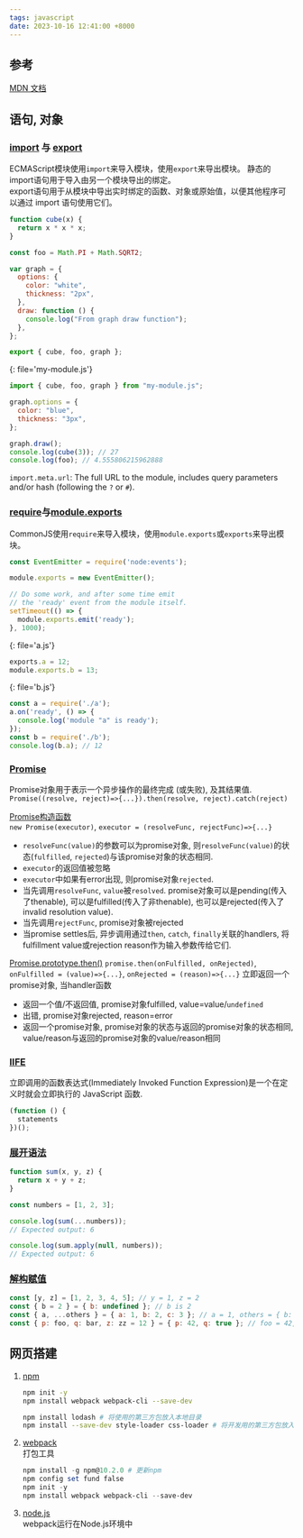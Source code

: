 ```yaml
---
tags: javascript
date: 2023-10-16 12:41:00 +8000
---
```


## 参考
[MDN 文档](https://developer.mozilla.org/zh-CN/docs/Web/JavaScript/Reference)

## 语句, 对象
### [import](https://developer.mozilla.org/zh-CN/docs/Web/JavaScript/Reference/Statements/import) 与 [export](https://developer.mozilla.org/zh-CN/docs/Web/JavaScript/Reference/Statements/export)
ECMAScript模块使用`import`来导入模块，使用`export`来导出模块。
静态的import语句用于导入由另一个模块导出的绑定。  
export语句用于从模块中导出实时绑定的函数、对象或原始值，以便其他程序可以通过 import 语句使用它们。
```javascript
function cube(x) {
  return x * x * x;
}

const foo = Math.PI + Math.SQRT2;

var graph = {
  options: {
    color: "white",
    thickness: "2px",
  },
  draw: function () {
    console.log("From graph draw function");
  },
};

export { cube, foo, graph };
```
{: file='my-module.js'}
```javascript
import { cube, foo, graph } from "my-module.js";

graph.options = {
  color: "blue",
  thickness: "3px",
};

graph.draw();
console.log(cube(3)); // 27
console.log(foo); // 4.555806215962888
```
`import.meta.url`: The full URL to the module, includes query parameters and/or hash (following the `?` or `#`). 

### [require](https://nodejs.org/api/modules.html#requireid)与[module.exports](https://nodejs.org/api/modules.html#moduleexports)
CommonJS使用`require`来导入模块，使用`module.exports`或`exports`来导出模块。
```javascript
const EventEmitter = require('node:events');

module.exports = new EventEmitter();

// Do some work, and after some time emit
// the 'ready' event from the module itself.
setTimeout(() => {
  module.exports.emit('ready');
}, 1000); 
```
{: file='a.js'}
```javascript
exports.a = 12;
module.exports.b = 13;
```
{: file='b.js'}
```javascript
const a = require('./a');
a.on('ready', () => {
  console.log('module "a" is ready');
}); 
const b = require('./b');
console.log(b.a); // 12
```

### [Promise](https://developer.mozilla.org/zh-CN/docs/Web/JavaScript/Reference/Global_Objects/Promise)
Promise对象用于表示一个异步操作的最终完成 (或失败), 及其结果值.  
`Promise((resolve, reject)=>{...}).then(resolve, reject).catch(reject)`

[Promise构造函数](https://developer.mozilla.org/en-US/docs/Web/JavaScript/Reference/Global_Objects/Promise/Promise)  
`new Promise(executor)`, `executor = (resolveFunc, rejectFunc)=>{...}`
- `resolveFunc(value)`的参数可以为promise对象, 则`resolveFunc(value)`的状态(`fulfilled`, `rejected`)与该promise对象的状态相同.  
- `executor`的返回值被忽略
- `executor`中如果有error出现, 则promise对象`rejected`.
- 当先调用`resolveFunc`, `value`被`resolved`. promise对象可以是pending(传入了thenable), 可以是fulfilled(传入了非thenable), 也可以是rejected(传入了invalid resolution value).
- 当先调用`rejectFunc`, promise对象被rejected
- 当promise settles后, 异步调用通过`then`, `catch`, `finally`关联的handlers, 将fulfillment value或rejection reason作为输入参数传给它们.

[Promise.prototype.then()](https://developer.mozilla.org/en-US/docs/Web/JavaScript/Reference/Global_Objects/Promise/then)
`promise.then(onFulfilled, onRejected)`, `onFulfilled = (value)=>{...}`, `onRejected = (reason)=>{...}`
立即返回一个promise对象, 当handler函数
- 返回一个值/不返回值, promise对象fulfilled, value=value/`undefined`
- 出错, promise对象rejected, reason=error
- 返回一个promise对象, promise对象的状态与返回的promise对象的状态相同, value/reason与返回的promise对象的value/reason相同

### [IIFE](https://developer.mozilla.org/zh-CN/docs/Glossary/IIFE)
立即调用的函数表达式(Immediately Invoked Function Expression)是一个在定义时就会立即执行的  JavaScript 函数.  
```javascript
(function () {
  statements
})();
```

### [展开语法](https://developer.mozilla.org/zh-CN/docs/Web/JavaScript/Reference/Operators/Spread_syntax)
```javascript
function sum(x, y, z) {
  return x + y + z;
}

const numbers = [1, 2, 3];

console.log(sum(...numbers));
// Expected output: 6

console.log(sum.apply(null, numbers));
// Expected output: 6
```

### [解构赋值](https://developer.mozilla.org/zh-CN/docs/Web/JavaScript/Reference/Operators/Destructuring_assignment)
```javascript
const [y, z] = [1, 2, 3, 4, 5]; // y = 1, z = 2
const { b = 2 } = { b: undefined }; // b is 2
const { a, ...others } = { a: 1, b: 2, c: 3 }; // a = 1, others = { b: 2, c: 3 }
const { p: foo, q: bar, z: zz = 12 } = { p: 42, q: true }; // foo = 42, bar = true, zz = 12
```

## 网页搭建
1. [npm](https://docs.npmjs.com/cli/v10/commands/npm-install)
    ```bash
    npm init -y
    npm install webpack webpack-cli --save-dev

    npm install lodash # 将使用的第三方包放入本地目录
    npm install --save-dev style-loader css-loader # 将开发用的第三方包放入本地目录
    ```
2. [webpack](https://webpack.js.org/guides/getting-started)  
打包工具
    ```powershell
    npm install -g npm@10.2.0 # 更新npm
    npm config set fund false
    npm init -y
    npm install webpack webpack-cli --save-dev
    ```
3. [node.js](https://nodejs.org/api/modules.html)  
webpack运行在Node.js环境中

